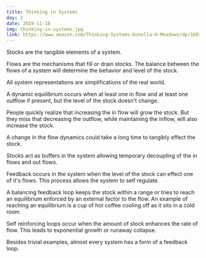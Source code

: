```yaml
---
title: Thinking in Systems
day: 2
date: 2019-11-18
img: thinking-in-systems.jpg
link: https://www.amazon.com/Thinking-Systems-Donella-H-Meadows/dp/1603580557
---
```


Stocks are the tangible elements of a system.

Flows are the mechanisms that fill or drain stocks. The balance
between the flows of a system will determine the behavior and level of
the stock.

All system representations are simplifications of the real world.

A dynamic equilibrium occurs when at least one in flow and at least
one outflow if present, but the level of the stock doesn't change.

People quickly realize that increasing the in flow will grow the
stock. But they miss that decreasing the outflow, while maintaining
the inflow, will also increase the stock.

A change in the flow dynamics could take a long time to tangibly
effect the stock.

Stocks act as buffers in the system allowing temporary decoupling of
the in flows and out flows.

Feedback occurs in the system when the level of the stock can effect
one of it's flows. This process allows the system to self regulate.

A balancing feedback loop keeps the stock within a range or tries to
reach an equilibrium enforced by an external factor to the flow. An
example of reaching an equilibrium is a cup of hot coffee cooling off
as it sits in a cold room.

Self reinforcing loops occur when the amount of stock enhances the
rate of flow. This leads to exponential growth or runaway collapse. 

Besides trivial examples, almost every system has a form of a feedback
loop. 
